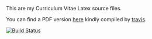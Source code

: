 This are my Curriculum Vitae Latex source files.

You can find a PDF version [here](https://github.com/wincus/curric/raw/master/pdf/curric.pdf) kindly compiled by [travis](https://travis-ci.org/wincus/curric).

[![Build Status](https://travis-ci.org/wincus/curric.svg?branch=master)](https://travis-ci.org/wincus/curric)
